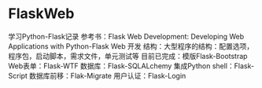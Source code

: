 # FlaskWeb
学习Python-Flask记录
参考书：Flask Web Development: Developing Web Applications with Python-Flask Web 开发
结构：大型程序的结构：配置选项，程序包，启动脚本，需求文件，单元测试等
目前已完成：模版Flask-Bootstrap
            Web表单：Flask-WTF
            数据库：Flask-SQLALchemy
            集成Python shell：Flask-Script
            数据库前移：Flak-Migrate
            用户认证：Flask-Login
            
